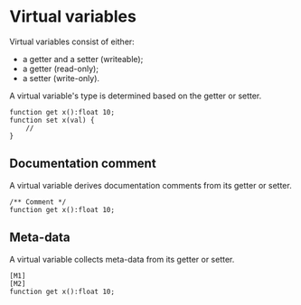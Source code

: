 # Virtual variables

Virtual variables consist of either:

- a getter and a setter (writeable);
- a getter (read-only);
- a setter (write-only).

A virtual variable's type is determined based on the getter or setter.

```
function get x():float 10;
function set x(val) {
    //
}
```

## Documentation comment

A virtual variable derives documentation comments from its getter or setter.

```
/** Comment */
function get x():float 10;
```

## Meta-data

A virtual variable collects meta-data from its getter or setter.

```
[M1]
[M2]
function get x():float 10;
```